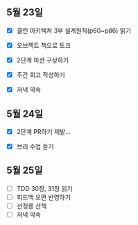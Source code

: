 ## 5월 23일

- [x] 클린 아키텍쳐 3부 설계원칙(p60~p86) 읽기
- [x] 오브젝트 책으로 토크
- [x] 2단계 미션 구상하기
- [x] 주간 회고 작성하기
- [x] 저녁 약속



## 5월 24일

- [x] 2단계 PR하기 제발...
- [x] 브리 수업 듣기



## 5월 25일

- [ ] TDD 30장, 31장 읽기
- [ ] 피드백 오면 반영하기
- [ ] 선정릉 산책
- [ ] 저녁 약속
